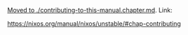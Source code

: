 [Moved to ./contributing-to-this-manual.chapter.md](./contributing-to-this-manual.chapter.md).
Link:

https://nixos.org/manual/nixos/unstable/#chap-contributing
